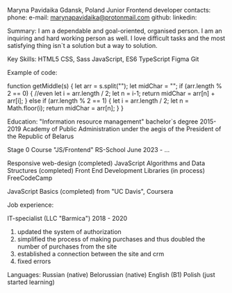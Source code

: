 Maryna Pavidaika
Gdansk, Poland
Junior Frontend developer
contacts:
phone:
e-mail: marynapavidaika@protonmail.com
github:
linkedin:

Summary:
I am a dependable and goal-oriented, organised person. I am an inquiring and hard working person as well.
I love difficult tasks and the most satisfying thing isn`t a solution but a way to solution.

Key Skills:
HTML5
CSS, Sass
JavaScript, ES6
TypeScript
Figma
Git


Example of code:

function getMiddle(s)
{
  let arr = s.split("");
  let midChar = "";
  if (arr.length % 2 == 0) {
    //even
    let i = arr.length / 2;
    let n = i-1;
    return midChar = arr[n] + arr[i];
  } else if (arr.length % 2 == 1) {
    let i = arr.length / 2;
    let n = Math.floor(i);
    return midChar = arr[n];
  }
}

Education:
"Information resource management"
bachelor`s degree
2015-2019
Academy of Public Administration under the aegis of the President of the Republic of Belarus

Stage 0
Course "JS/Frontend"
RS-School
June 2023 - ...


Responsive web-design (completed)
JavaScript Algorithms and Data Structures (completed)
Front End Development Libraries (in process)
FreeCodeCamp


JavaScript Basics (completed)
from "UC Davis", Coursera

Job experience:

IT-specialist (LLC "Barmica")
2018 - 2020
1) updated the system of authorization
2) simplified the process of making purchases and thus doubled the number of purchases from the site
3) established a connection between the site and crm
4) fixed errors

Languages:
Russian (native)
Belorussian (native)
English (B1)
Polish (just started learning)